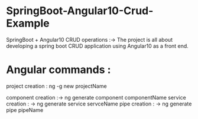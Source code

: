 # SpringBoot-Angular10-Crud-Example

 SpringBoot + Angular10 CRUD operations :-> 
           The project is all about developing a spring boot CRUD application using Angular10 as a front end.
# Angular commands :
 project creation : ng -g new projectName

 component creation :-> ng generate component componentName
 service creation : -> ng generate service servceName
 pipe creation : -> ng generate pipe pipeName

